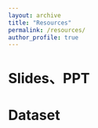 ```yaml
---
layout: archive
title: "Resources"
permalink: /resources/
author_profile: true
---
```


Slides、PPT 
=====


Dataset
=====
